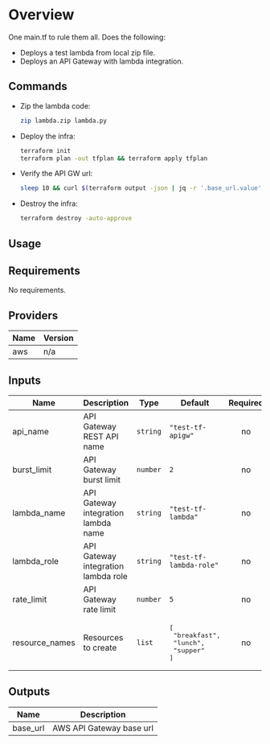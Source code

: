 # Overview

One main.tf to rule them all. Does the following:

- Deploys a test lambda from local zip file.
- Deploys an API Gateway with lambda integration.

## Commands

- Zip the lambda code:

  ```sh
  zip lambda.zip lambda.py
  ```

- Deploy the infra:

  ```sh
  terraform init
  terraform plan -out tfplan && terraform apply tfplan
  ```

- Verify the API GW url:

  ```sh
  sleep 10 && curl $(terraform output -json | jq -r '.base_url.value')test/breakfast
  ```

- Destroy the infra:

  ```sh
  terraform destroy -auto-approve
  ```

## Usage

<!-- BEGINNING OF PRE-COMMIT-TERRAFORM DOCS HOOK -->
## Requirements

No requirements.

## Providers

| Name | Version |
|------|---------|
| aws | n/a |

## Inputs

| Name | Description | Type | Default | Required |
|------|-------------|------|---------|:--------:|
| api\_name | API Gateway REST API name | `string` | `"test-tf-apigw"` | no |
| burst\_limit | API Gateway burst limit | `number` | `2` | no |
| lambda\_name | API Gateway integration lambda name | `string` | `"test-tf-lambda"` | no |
| lambda\_role | API Gateway integration lambda role | `string` | `"test-tf-lambda-role"` | no |
| rate\_limit | API Gateway rate limit | `number` | `5` | no |
| resource\_names | Resources to create | `list` | <pre>[<br>  "breakfast",<br>  "lunch",<br>  "supper"<br>]</pre> | no |

## Outputs

| Name | Description |
|------|-------------|
| base\_url | AWS API Gateway base url |

<!-- END OF PRE-COMMIT-TERRAFORM DOCS HOOK -->
